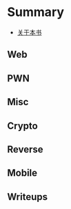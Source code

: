 # Summary

* [关于本书](README.md)

## Web

## PWN

## Misc

## Crypto

## Reverse

## Mobile

## Writeups

